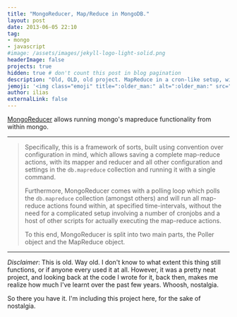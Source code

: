 ```yaml
---
title: "MongoReducer, Map/Reduce in MongoDB."
layout: post
date: 2013-06-05 22:10
tag:
- mongo
- javascript
#image: /assets/images/jekyll-logo-light-solid.png
headerImage: false
projects: true
hidden: true # don't count this post in blog pagination
description: "Old, OLD, old project. MapReduce in a cron-like setup, without external dependencies"
jemoji: '<img class="emoji" title=":older_man:" alt=":older_man:" src="https://assets-cdn.github.com/images/icons/emoji/unicode/1f474.png" height="20" width="20" align="absmiddle">'
author: ilias
externalLink: false
---
```


[MongoReducer](https://github.com/zwilias/mongoReducer) allows running mongo's mapreduce functionality from within mongo.

---

> Specifically, this is a framework of sorts, built using convention over configuration in mind, which allows saving a complete map-reduce actions, with its mapper and reducer and all other configuration and settings in the `db.mapreduce` collection and running it with a single command.
>
> Furthermore, MongoReducer comes with a polling loop which polls the `db.mapreduce` collection (amongst others) and will run all map-reduce actions found within, at specified time-intervals, without the need for a complicated setup involving a number of cronjobs and a host of other scripts for actually executing the map-reduce actions.
>
> To this end, MongoReducer is split into two main parts, the Poller object and the MapReduce object.

---

*Disclaimer*: This is old. Way old. I don't know to what extent this thing still functions, or if anyone every used it at all. However, it was a pretty neat project, and looking back at the code I wrote for it, back then, makes me realize how much I've learnt over the past few years. Whoosh, nostalgia.

So there you have it. I'm including this project here, for the sake of nostalgia.
